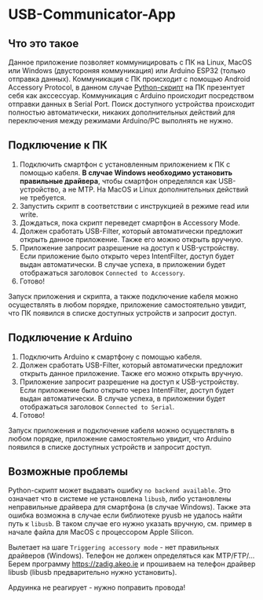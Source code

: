 # USB-Communicator-App
## Что это такое
Данное приложение позволяет коммуницировать с ПК на Linux, MacOS или Windows (двустороняя коммуникация) или Arduino ESP32 (только отправка данных).
Коммуникация с ПК происходит с помощью Android Accessory Protocol, в данном случае [Python-скрипт](https://github.com/alien-agent/USB-Communicator-Script) на ПК презентует себя как акссессуар.
Коммуникация с Arduino происходит посредством отправки данных в Serial Port.
Поиск доступного устройства происходит полностью автоматически, никаких дополнительных действий для переключения между режимами Arduino/PC выполнять не нужно.

## Подключение к ПК
1. Подключить смартфон с установленным приложением к ПК с помощью кабеля. 
**В случае Windows необходимо установить правильные драйвера**, чтобы смартфон определялся как USB-устройство, а не MTP. На MacOS и Linux дополнительных действий не требуется.
2. Запустить скрипт в соответствии с инструкцией в режиме read или write.
3. Дождаться, пока скрипт переведет смартфон в Accessory Mode.
4. Должен сработать USB-Filter, который автоматически предложит открыть данное приложение. Также его можно открыть вручную.
5. Приложение запросит разрешение на доступ к USB-устройству. Если приложение было открыто через IntentFilter, доступ будет выдан автоматически.
В случае успеха, в приложении будет отображаться заголовок `Connected to Accessory`.
6. Готово!

Запуск приложения и скрипта, а также подключение кабеля можно осуществлять в любом порядке, приложение самостоятельно увидит, что ПК появился в списке доступных устройств и запросит доступ.

## Подключение к Arduino
1. Подключить Arduino к смартфону с помощью кабеля.
2. Должен сработать USB-Filter, который автоматически предложит открыть данное приложение. Также его можно открыть вручную.
3. Приложение запросит разрешение на доступ к USB-устройству. Если приложение было открыто через IntentFilter, доступ будет выдан автоматически.
В случае успеха, в приложении будет отображаться заголовок `Connected to Serial`.
4. Готово!

Запуск приложения и подключение кабеля можно осуществлять в любом порядке, приложение самостоятельно увидит, что Arduino появился в списке доступных устройств и запросит доступ.

## Возможные проблемы
Python-скрипт может выдавать ошибку `no backend available`. Это означает что в системе не установлена `libusb`, либо установлены неправильные драйвера для смартфона (в случае Windows).
Также эта ошибка возможна в случае если библиотеке pyusb не удалось найти путь к `libusb`. В таком случае его нужно указать вручную, см. пример в начале файла для MacOS с процессором Apple Silicon.

Вылетает на шаге `Triggering accessory mode` - нет правильных драйверов (Windows). Телефон не должен определяться как MTP/FTP/...
Берем программу https://zadig.akeo.ie и прошиваем на телефон драйвер libusb (libusb предварительно нужно установить).

Ардуинка не реагирует - нужно поправить провода!
